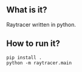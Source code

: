 ## What is it?

Raytracer written in python.


## How to run it?

```
pip install .
python -m raytracer.main
```
